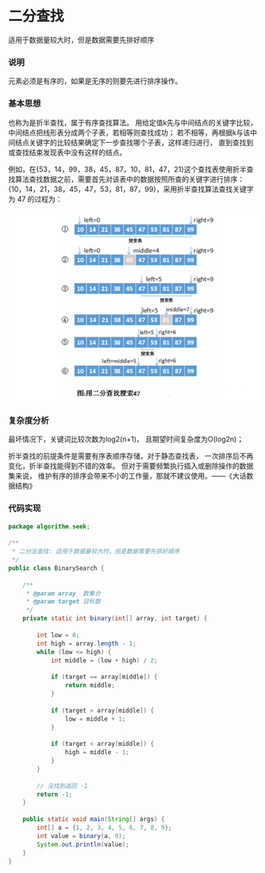 # 二分查找

适用于数据量较大时，但是数据需要先排好顺序

### 说明
元素必须是有序的，如果是无序的则要先进行排序操作。

### 基本思想
也称为是折半查找，属于有序查找算法。
用给定值k先与中间结点的关键字比较，中间结点把线形表分成两个子表，若相等则查找成功；
若不相等，再根据k与该中间结点关键字的比较结果确定下一步查找哪个子表，这样递归进行，
直到查找到或查找结束发现表中没有这样的结点。

例如，在{53，14，99，38，45，87，10，81，47，21}这个查找表使用折半查找算法查找数据之前，需要首先对该表中的数据按照所查的关键字进行排序：{10，14，21，38，45，47，53，81，87，99}，采用折半查找算法查找关键字为 47 的过程为：

![](../image/c3/BinarySearch.png)

###  复杂度分析
最坏情况下，关键词比较次数为log2(n+1)，
且期望时间复杂度为O(log2n)；

折半查找的前提条件是需要有序表顺序存储，对于静态查找表，
一次排序后不再变化，折半查找能得到不错的效率。
但对于需要频繁执行插入或删除操作的数据集来说，
维护有序的排序会带来不小的工作量，那就不建议使用。——《大话数据结构》

### 代码实现

```java
package algorithm.seek;

/**
 * 二分法查找: 适用于数据量较大时，但是数据需要先排好顺序
 */
public class BinarySearch {

    /**
     * @param array  数集合
     * @param target 目标数
     */
    private static int binary(int[] array, int target) {

        int low = 0;
        int high = array.length - 1;
        while (low <= high) {
            int middle = (low + high) / 2;

            if (target == array[middle]) {
                return middle;
            }

            if (target > array[middle]) {
                low = middle + 1;
            }

            if (target < array[middle]) {
                high = middle - 1;
            }
        }

        // 没找到返回 -1
        return -1;
    }

    public static void main(String[] args) {
        int[] a = {1, 2, 3, 4, 5, 6, 7, 8, 9};
        int value = binary(a, 9);
        System.out.println(value);
    }
}

```
